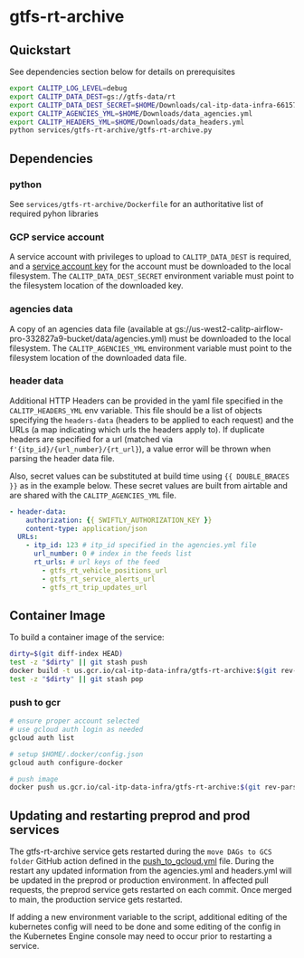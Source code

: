 # gtfs-rt-archive

## Quickstart

See dependencies section below for details on prerequisites

```bash
export CALITP_LOG_LEVEL=debug
export CALITP_DATA_DEST=gs://gtfs-data/rt
export CALITP_DATA_DEST_SECRET=$HOME/Downloads/cal-itp-data-infra-661571285e30.json
export CALITP_AGENCIES_YML=$HOME/Downloads/data_agencies.yml
export CALITP_HEADERS_YML=$HOME/Downloads/data_headers.yml
python services/gtfs-rt-archive/gtfs-rt-archive.py
```

## Dependencies

### python

See `services/gtfs-rt-archive/Dockerfile` for an authoritative list of required pyhon libraries

### GCP service account

A service account with privileges to upload to `CALITP_DATA_DEST` is required, and a
[service account key](https://cloud.google.com/iam/docs/creating-managing-service-account-keys#iam-service-account-keys-create-console)
for the account must be downloaded to the local filesystem. The `CALITP_DATA_DEST_SECRET` environment variable must point to the
filesystem location of the downloaded key.

### agencies data

A copy of an agencies data file (available at gs://us-west2-calitp-airflow-pro-332827a9-bucket/data/agencies.yml) must be downloaded to the local
filesystem. The `CALITP_AGENCIES_YML` environment variable must point to the filesystem location of the downloaded data file.

### header data

Additional HTTP Headers can be provided in the yaml file specified in the `CALITP_HEADERS_YML` env variable. This file should be a list of
objects specifying the `headers-data` (headers to be applied to each request) and the URLs (a map indicating which urls the headers apply to).
If duplicate headers are specified for a url (matched via `f'{itp_id}/{url_number}/{rt_url}`), a value error will be thrown when parsing the
header data file.

Also, secret values can be substituted at build time using `{{ DOUBLE_BRACES }}` as in the example below. These secret values are built from
airtable and are shared with the `CALITP_AGENCIES_YML` file.

```yaml
- header-data:
    authorization: {{ SWIFTLY_AUTHORIZATION_KEY }}
    content-type: application/json
  URLs:
    - itp_id: 123 # itp_id specified in the agencies.yml file
      url_number: 0 # index in the feeds list
      rt_urls: # url keys of the feed
        - gtfs_rt_vehicle_positions_url
        - gtfs_rt_service_alerts_url
        - gtfs_rt_trip_updates_url
```

## Container Image

To build a container image of the service:

```bash
dirty=$(git diff-index HEAD)
test -z "$dirty" || git stash push
docker build -t us.gcr.io/cal-itp-data-infra/gtfs-rt-archive:$(git rev-parse HEAD) services/gtfs-rt-archive
test -z "$dirty" || git stash pop
```

### push to gcr

```bash
# ensure proper account selected
# use gcloud auth login as needed
gcloud auth list

# setup $HOME/.docker/config.json
gcloud auth configure-docker

# push image
docker push us.gcr.io/cal-itp-data-infra/gtfs-rt-archive:$(git rev-parse HEAD)
```
## Updating and restarting preprod and prod services

The gtfs-rt-archive service gets restarted during the `move DAGs to GCS folder` GitHub action defined in the [push_to_gcloud.yml](https://github.com/cal-itp/data-infra/blob/main/.github/workflows/push_to_gcloud.yml) file. During the restart any updated information from the agencies.yml and headers.yml will be updated in the preprod or production environment. In affected pull requests, the preprod service gets restarted on each commit. Once merged to main, the production service gets restarted.

If adding a new environment variable to the script, additional editing of the kubernetes config will need to be done and some editing of the config in the Kubernetes Engine console may need to occur prior to restarting a service.
